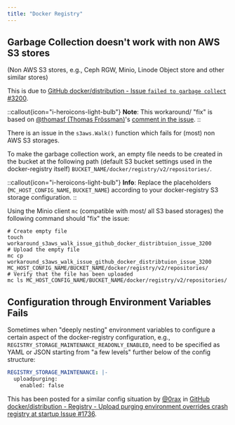 ```yaml
---
title: "Docker Registry"
---
```


## Garbage Collection doesn't work with non AWS S3 stores

(Non AWS S3 stores, e.g., Ceph RGW, Minio, Linode Object store and other similar stores)

This is due to [GitHub docker/distribution - Issue `failed to garbage collect` #3200](https://github.com/docker/distribution/issues/3200).

::callout{icon="i-heroicons-light-bulb"}
**Note**:
This workaround/ "fix" is based on [@thomasf (Thomas Frössman)](https://github.com/thomasf)'s [comment in the issue](https://github.com/docker/distribution/issues/3200#issuecomment-671062638).
::

There is an issue in the `s3aws.Walk()` function which fails for (most) non AWS S3 storages.

To make the garbage collection work, an empty file needs to be created in the bucket at the following path (default S3 bucket settings used in the docker-registry itself) `BUCKET_NAME/docker/registry/v2/repositories/`.

::callout{icon="i-heroicons-light-bulb"}
**Info**:
Replace the placeholders (`MC_HOST_CONFIG_NAME`, `BUCKET_NAME`) according to your docker-registry S3 storage configuration.
::

Using the Minio client `mc` (compatible with most/ all S3 based storages) the following command should "fix" the issue:

```console
# Create empty file
touch workaround_s3aws_walk_issue_github_docker_distribtuion_issue_3200
# Upload the empty file
mc cp workaround_s3aws_walk_issue_github_docker_distribtuion_issue_3200 MC_HOST_CONFIG_NAME/BUCKET_NAME/docker/registry/v2/repositories/
# Verify that the file has been uploaded
mc ls MC_HOST_CONFIG_NAME/BUCKET_NAME/docker/registry/v2/repositories/
```

## Configuration through Environment Variables Fails

Sometimes when "deeply nesting" environment variables to configure a certain aspect of the docker-registry configuration, e.g., `REGISTRY_STORAGE_MAINTENANCE_READONLY_ENABLED`, need to be specified as YAML or JSON starting from "a few levels" further below of the config structure:

```yaml
REGISTRY_STORAGE_MAINTENANCE: |-
  uploadpurging:
    enabled: false
```

This has been posted for a similar config situation by [@0rax](https://github.com/0rax) in [GitHub docker/distribution - Registry - Upload purging environment overrides crash registry at startup Issue #1736](https://github.com/docker/distribution/issues/1736#issuecomment-435362014).

